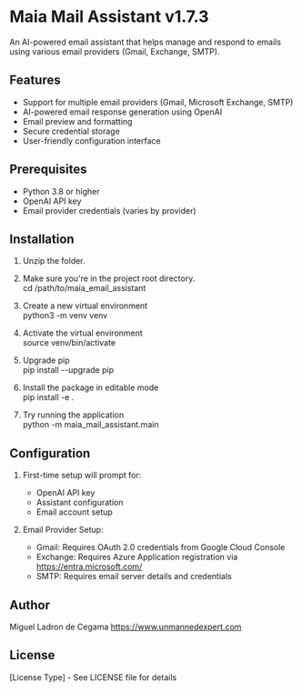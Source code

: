 # Maia Mail Assistant v1.7.3

An AI-powered email assistant that helps manage and respond to emails using various email providers (Gmail, Exchange, SMTP).

## Features

- Support for multiple email providers (Gmail, Microsoft Exchange, SMTP)
- AI-powered email response generation using OpenAI
- Email preview and formatting
- Secure credential storage
- User-friendly configuration interface

## Prerequisites

- Python 3.8 or higher
- OpenAI API key
- Email provider credentials (varies by provider)

## Installation

1. Unzip the folder.  

2. Make sure you're in the project root directory.  
cd /path/to/maia_email_assistant     

3. Create a new virtual environment  
python3 -m venv venv  

4. Activate the virtual environment  
source venv/bin/activate  

5. Upgrade pip  
pip install --upgrade pip  

6. Install the package in editable mode  
pip install -e .  

7. Try running the application  
python -m maia_mail_assistant.main


## Configuration

1. First-time setup will prompt for:
   - OpenAI API key
   - Assistant configuration
   - Email account setup

2. Email Provider Setup:
   - Gmail: Requires OAuth 2.0 credentials from Google Cloud Console
   - Exchange: Requires Azure Application registration via https://entra.microsoft.com/
   - SMTP: Requires email server details and credentials


## Author

Miguel Ladron de Cegama
https://www.unmannedexpert.com

## License

[License Type] - See LICENSE file for details
